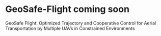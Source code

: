 # GeoSafe-Flight coming soon
GeoSafe Flight: Optimized Trajectory and Cooperative Control for Aerial Transportation by Multiple UAVs in Constrained Environments
